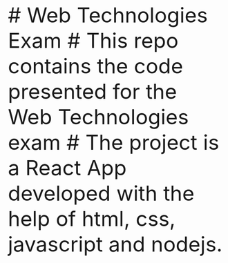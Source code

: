 <font size=8>
# <bold> Web Technologies Exam <bold>
# This repo contains the code presented for the Web Technologies exam
# The project is a React App developed with the help of html, css, javascript and nodejs.
</font>

